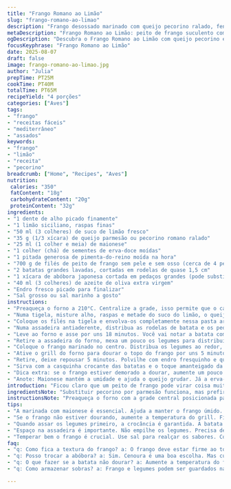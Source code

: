 ```yaml
---
title: "Frango Romano ao Limão"
slug: "frango-romano-ao-limao"
description: "Frango desossado marinado com queijo pecorino ralado, fenouil e toque cítrico, assado junto de batatas e abóbora em fatias grossas. Texturas crocantes e suculentas, com aroma forte de limão e ervas frescas. Finalizado no forno alto para dourar as bordas enquanto mantém a maciez interna do peito. Receita simples, adapta bem com parmesão e pode substituir abóbora por cenoura para sabores diferentes."
metaDescription: "Frango Romano ao Limão: peito de frango suculento com limão e ervas, assado junto de batatas e abóbora crocante. Uma explosão de sabores."
ogDescription: "Descubra o Frango Romano ao Limão com queijo pecorino e vegetais, assado na perfeição. Textura incrível e aroma irresistível."
focusKeyphrase: "Frango Romano ao Limão"
date: 2025-08-07
draft: false
image: frango-romano-ao-limao.jpg
author: "Julia"
prepTime: PT25M
cookTime: PT40M
totalTime: PT65M
recipeYield: "4 porções"
categories: ["Aves"]
tags:
- "frango"
- "receitas fáceis"
- "mediterrâneo"
- "assados"
keywords:
- "frango"
- "limão"
- "receita"
- "pecorino"
breadcrumb: ["Home", "Recipes", "Aves"]
nutrition: 
 calories: "350"
 fatContent: "18g"
 carbohydrateContent: "20g"
 proteinContent: "32g"
ingredients:
- "1 dente de alho picado finamente"
- "1 limão siciliano, raspas finas"
- "50 ml (3 colheres) de suco de limão fresco"
- "35 g (1/3 xícara) de queijo parmesão ou pecorino romano ralado"
- "25 ml (1 colher e meia) de maionese"
- "1 colher (chá) de sementes de erva-doce moídas"
- "1 pitada generosa de pimenta-do-reino moída na hora"
- "700 g de filés de peito de frango sem pele e sem osso (cerca de 4 pequenos)"
- "2 batatas grandes lavadas, cortadas em rodelas de quase 1,5 cm"
- "1 xícara de abóbora japonesa cortada em pedaços grandes (pode substituir por cenoura)"
- "40 ml (3 colheres) de azeite de oliva extra virgem"
- "Endro fresco picado para finalizar"
- "Sal grosso ou sal marinho a gosto"
instructions:
- "Preaqueça o forno a 210°C. Centralize a grade, isso permite que o calor envolva tudo de modo uniforme."
- "Numa tigela, misture alho, raspas e metade do suco do limão, o queijo ralado, a maionese, sementes de erva-doce e pimenta. Tempere com sal. Sim, sal fora da mistura de suco é pra garantir que o sabor do frango entre na carne, não só por cima."
- "Coloque os filés na tigela e envolva-os completamente nessa pasta aromática. Deixe descansar uns 10 minutos — só o tempo de preparar as batatas e a abóbora, que precisam começar a assar primeiro."
- "Numa assadeira antiaderente, distribua as rodelas de batata e os pedacinhos de abóbora. Regue com o restante do suco de limão e todo o azeite. Salpique sal e pimenta. Mexa para que tudo fique bem coberto. Evite empilhar demais - o calor precisa circular, se não fica cozido por cima e cru por dentro."
- "Leve ao forno e asse por uns 18 minutos. Você vai notar a batata começando a dourar e ficar macia nas bordas."
- "Retire a assadeira do forno, mexa um pouco os legumes para distribuir o calor, formando espaço no centro para o frango."
- "Coloque o frango marinado no centro. Distribua os legumes ao redor, como uma moldura. Volte ao forno e asse por mais 20 minutos, até o frango quase firme e legumes bem cozidos, mas ainda firmes."
- "Ative o grill do forno para dourar o topo do frango por uns 5 minutos, observando de perto. Quem nunca queimou frango no final por distração?"
- "Retire, deixe repousar 5 minutos. Polvilhe com endro fresquinho e queijo ralado extra para um toque final. O cheiro do endro ali, com o limão, é quase um pulo para a Grécia sem sair da cozinha."
- "Sirva com a casquinha crocante das batatas e o toque amanteigado da abóbora. Se usar cenoura, vai pegar uma docura diferente, mais intensa."
- "Dica extra: se o frango estiver demorado a dourar, aumente um pouco a temperatura do grill, mas não fuja - observe a textura da pele, ponto certo é quando fica firme e levemente estaladiça ao toque."
- "Anote: Maionese mantém a umidade e ajuda o queijo grudar. Já a erva-doce morde com frescor, evite passar vontade e não pule esse tempero."
introduction: "Ficou claro que um peito de frango pode virar coisa muito mediana se não souber tratar. Aposto sempre em marinadas que não sejam só o óbvio - a maionese na mistura ajuda a manter a carne suculenta, quase impedindo o ressecamento que eu tanto detesto. O limão oferece aquele toque ácido que corta a gordura e ilumina o prato. Já os temperos como a erva-doce dão uma cara nova, um aroma inesperado na cozinha. Gosto da crocância das batatas com a suavidade da abóbora, essa mistura de terreno e doce que vai bem com a intensidade do romano. O cuidado nas texturas define esse assado. Assar legumes primeiro é essencial senão vira meleca. A coragem vem no final, com o grill ativo, para o frango ficar com cara de chef."
ingredientsNote: "Substituir pecorino por parmesão funciona, mas prefira o parmesão com boa maturação, senão o sabor não segura. A maionese pode ser substituída por iogurte grego, mas aí cuidado com a acidez - mexa com o tempero. A abóbora japonesa é mais cremosa; se usar cenoura, reduz um pouco o tempo de forno para não perder a textura. O limão siciliano é insubstituível aqui, mas um limão Tahiti com raspas da casca pode quebrar o galho. O azeite deve ser bom, não desperdice num óleo barato. Use bastante sal, principalmente no frango, para garantir profundidade. Evite alho fresco em pedaços grandes, senão amarga. Ralar o alho é a pegada desse prato, texturas certas para liberar aroma sem agredir."
instructionsNote: "Preaqueça o forno com a grade central posicionada para distribuir calor uniforme. A marinada adere melhor com o uso da maionese e o tempo curto de descanso é só para não deixar a carne crua, evitando que cozinhe em ácido demais. Primeiro, asse os legumes para garantir o ponto, mexendo na metade do tempo para eles dourarem por igual. Espaço na assadeira importa, para o ar circular e o vegetal não cozinhar no vapor. Depois o frango entra no centro para assar junto, absorvendo aroma dos legumes e liberando o seu suco. O grill na finalização é o grande segredo, para avaisar visual e textural - porém, não desgrude da assadeira, que pode queimar rápido. Retirar e deixar repousar é obrigatório para o suco redistribuir, dando suculência. Se o forno não tiver grill, aumente a temperatura no final com cuidado. O uso do endro não é só enfeite: finaliza com frescor e abre o aroma da erva-doce da marinada."
tips:
- "A marinada com maionese é essencial. Ajuda a manter o frango úmido. Use também um pouco de iogurte grego. Mas, cuidado com a acidez, ajuste temperos. O queijo tem que ser bom, não qualquer tipo."
- "Se o frango não estiver dourando, aumente a temperatura do grill. Fique de olho. Não se distraia. O tempo pode ser curto, e aí queimaduras acontecem. Cheiro bom, visual perfeito, mas firme é meta."
- "Quando assar os legumes primeiro, a crocância é garantida. A batata deve já estar quase dourada antes de colocar o frango. Espere ao menos 18 minutos para a crocância. Isso evita que fiquem moles."
- "Espaço na assadeira é importante. Não empilhe os legumes. Precisa de circulação de ar para que tudo fique bem assado. Se não, o resultado é vapor e textura ruim. Também é legal mexer os legumes na metade."
- "Temperar bem o frango é crucial. Use sal para realçar os sabores. Coloque sal na marinada e também nos legumes, mas sem exagero. A qualidade do sal faz diferença. Tem que ser sal grosso ou marinho."
faq:
- "q: Como fica a textura do frango? a: O frango deve estar firme ao toque. Crocante por fora, suculento por dentro. O cheiro é envolvente, um aroma que faz você querer comer."
- "q: Posso trocar a abóbora? a: Sim. Cenoura é uma boa escolha. Mas cuidado com o tempo de assado. Cenoura precisa de menos tempo. Você quer o toque doce, sim. Mas não mole."
- "q: O que fazer se a batata não dourar? a: Aumente a temperatura do forno um pouco. E mexa. Mexa tudo. Garantir que não grude e que o calor circule é a chave."
- "q: Como armazenar sobras? a: Frango e legumes podem ser guardados na geladeira em pote fechado. Mas coma rápido. Três dias é o máximo. O sabor muda, a textura, mais ainda."

---
```

